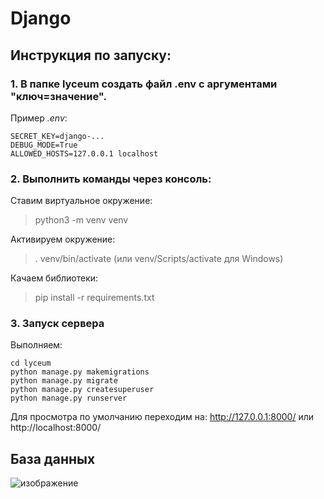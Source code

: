 # Django
## Инструкция по запуску:
### 1. В папке lyceum создать файл .env с аргументами "ключ=значение". </br>
Пример _.env_:
```
SECRET_KEY=django-...
DEBUG_MODE=True
ALLOWED_HOSTS=127.0.0.1 localhost
```
### 2. Выполнить команды через консоль:
Ставим виртуальное окружение:

> python3 -m venv venv </br>

Активируем окружение:
> . venv/bin/activate (или venv/Scripts/activate для Windows) </br>

Качаем библиотеки:
> pip install -r requirements.txt </br>

### 3. Запуск сервера
Выполняем:
```
cd lyceum
python manage.py makemigrations
python manage.py migrate
python manage.py createsuperuser
python manage.py runserver
```
Для просмотра по умолчанию переходим на: http://127.0.0.1:8000/ или http://localhost:8000/
## База данных
![изображение](https://user-images.githubusercontent.com/56339316/199190666-92eb09a1-89a9-4b11-b955-b6df7c5173d1.png)
